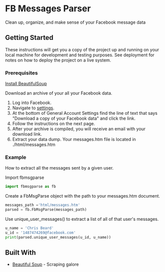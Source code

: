 # FB Messages Parser

Clean up, organize, and make sense of your Facebook message data

## Getting Started

These instructions will get you a copy of the project up and running on your local machine for development and testing purposes. See deployment for notes on how to deploy the project on a live system.

### Prerequisites

[Install BeautifulSoup](https://www.crummy.com/software/BeautifulSoup/bs4/doc/#installing-beautiful-soup)

Download an archive of your all your Facebook data.

1. Log into Facebook.
2. Navigate to [settings](https://www.facebook.com/settings).
3. At the bottom of General Account Settings find the line of text that says "Download a copy of your Facebook data" and click the link.
4. Follow the instructions on the next page.
5. After your archive is compiled, you will receive an email with your download link.
6. Extract your data dump. Your messages.htm file is located in ./html/messages.htm

### Example

How to extract all the messages sent by a given user.

Import fbmsgparse
```python
import fbmsgparse as fb
```

Create a FbMsgParse object with the path to your messages.htm document.
```python
messages_path ='html/messages.htm' 
parsed = fb.FbMsgParse(messages_path)
```
Use unique_user_messages() to extract a list of all of that user's messages.
```python
u_name = 'Chris Beard'
u_id = '1487474269@facebook.com'
print(parsed.unique_user_messages(u_id, u_name))
```


## Built With

* [Beautiful Soup](https://www.crummy.com/software/BeautifulSoup/) - Scraping galore
